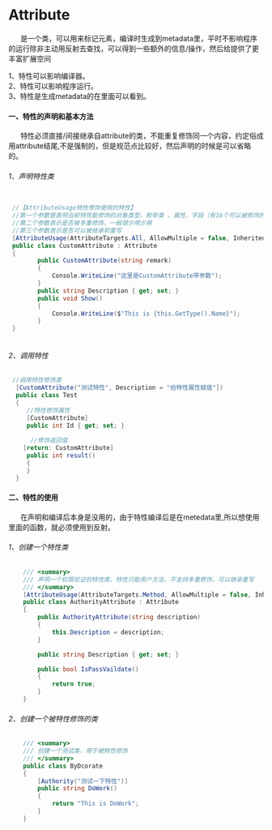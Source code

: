 # Attribute 
&nbsp;&nbsp;&nbsp;&nbsp;&nbsp;&nbsp;是一个类，可以用来标记元素，编译时生成到metadata里，平时不影响程序的运行除非主动用反射去查找，可以得到一些额外的信息/操作，然后给提供了更丰富扩展空间

1、特性可以影响编译器。</br>
2、特性可以影响程序运行。</br>
3、特性是生成metadata的在里面可以看到。</br>


####  一、特性的声明和基本方法
&nbsp;&nbsp;&nbsp;&nbsp;&nbsp;&nbsp;特性必须直接/间接继承自attribute的类，不能重复修饰同一个内容，约定俗成用attribute结尾,不是强制的，但是规范点比较好，然后声明的时候是可以省略的。

###### 1、声明特性类
``` .cs

 //【AttributeUsage特性修饰使用的特性】
 //第一个参数是表明当前特性能修饰的对象类型，枚举类 ，属性，字段（有16个可以被修饰的枚举对象）
 //第二个参数表示是否被多重修饰，一般很少用少用
 //第三个参数表示是否可以被继承和重写
 [AttributeUsage(AttributeTargets.All, AllowMultiple = false, Inherited = true)]
 public class CustomAttribute : Attribute
 {
        public CustomAttribute(string remark)
        {
            Console.WriteLine("这里是CustomAttribute带参数");
        }
        public string Description { get; set; }
        public void Show()
        {
            Console.WriteLine($"This is {this.GetType().Name}");
        }
 } 
 

```
###### 2、调用特性
``` .cs
 //调用特性修饰类
  [CustomAttribute("测试特性", Description = "给特性属性赋值"])
  public class Test
  {
     //特性修饰属性
     [CustomAttribute]
     public int Id { get; set; }
     
      //修饰返回值
    [return: CustomAttribute]
     public int result()
     {
     }
  }
```

####  二、特性的使用
&nbsp;&nbsp;&nbsp;&nbsp;&nbsp;&nbsp;在声明和编译后本身是没用的，由于特性编译后是在metedata里,所以想使用里面的函数，就必须使用到反射。
###### 1、创建一个特性类
``` .cs
    /// <summary>
    /// 声明一个权限验证的特性类，特性只能用户方法，不支持多重修饰，可以继承重写
    /// </summary>
    [AttributeUsage(AttributeTargets.Method, AllowMultiple = false, Inherited = true)]
    public class AuthorityAttribute : Attribute
    {
        public AuthorityAttribute(string description)
        {
            this.Description = description;
        }

        public string Description { get; set; }

        public bool IsPassVaildate()
        {
            return true;
        }
    }
```
###### 2、创建一个被特性修饰的类
``` .cs
    /// <summary>
    /// 创建一个测试类，用于被特性修饰
    /// </summary>
    public class ByDcorate
    {
        [Authority("测试一下特性")]
        public string DoWork()
        {
            return "This is DoWork";
        }
    }
```

